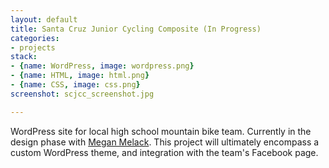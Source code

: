 ```yaml
---
layout: default
title: Santa Cruz Junior Cycling Composite (In Progress)
categories:
- projects
stack:
- {name: WordPress, image: wordpress.png}
- {name: HTML, image: html.png}
- {name: CSS, image: css.png}
screenshot: scjcc_screenshot.jpg

---
```


WordPress site for local high school mountain bike team. Currently in the design phase with <a href="http://www.meganmelack.com/">Megan Melack</a>. This project will ultimately encompass a custom WordPress theme, and integration with the team's Facebook page.
